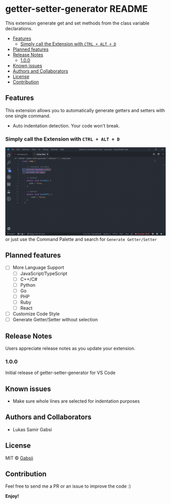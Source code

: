 # getter-setter-generator README

This extension generate get and set methods from the class variable declarations.

  - [Features](#features)
    - [Simply call the Extension with `CTRL + ALT + D`](#simply-call-the-extension-with-ctrl--alt--d)
  - [Planned features](#planned-features)
  - [Release Notes](#release-notes)
    - [1.0.0](#100)
  - [Known issues](#known-issues)
  - [Authors and Collaborators](#authors-and-collaborators)
  - [License](#license)
  - [Contribution](#contribution)

## Features

This extension allows you to automatically generate getters and setters with one single command.

* Auto indentation detection. Your code won't break.

### Simply call the Extension with `CTRL + ALT + D`
![Generate Getter/Setter](docs/getter_setter.gif)
or just use the Command Palette and search for `Generate Getter/Setter`

## Planned features

- [ ] More Language Support
  - [ ] JavaScript/TypeScript
  - [ ] C++/C#
  - [ ] Python
  - [ ] Go
  - [ ] PHP
  - [ ] Ruby
  - [ ] React
- [ ] Customize Code Style
- [ ] Generate Getter/Setter without selection

## Release Notes

Users appreciate release notes as you update your extension.

### 1.0.0

Initial release of getter-setter-generator for VS Code

## Known issues

- Make sure whole lines are selected for indentation purposes  

## Authors and Collaborators

* Lukas Samir Gabsi

## License
MIT © [Gabsii](https://github.com/Gabsii)

## Contribution
Feel free to send me a PR or an issue to improve the code :)

**Enjoy!**

